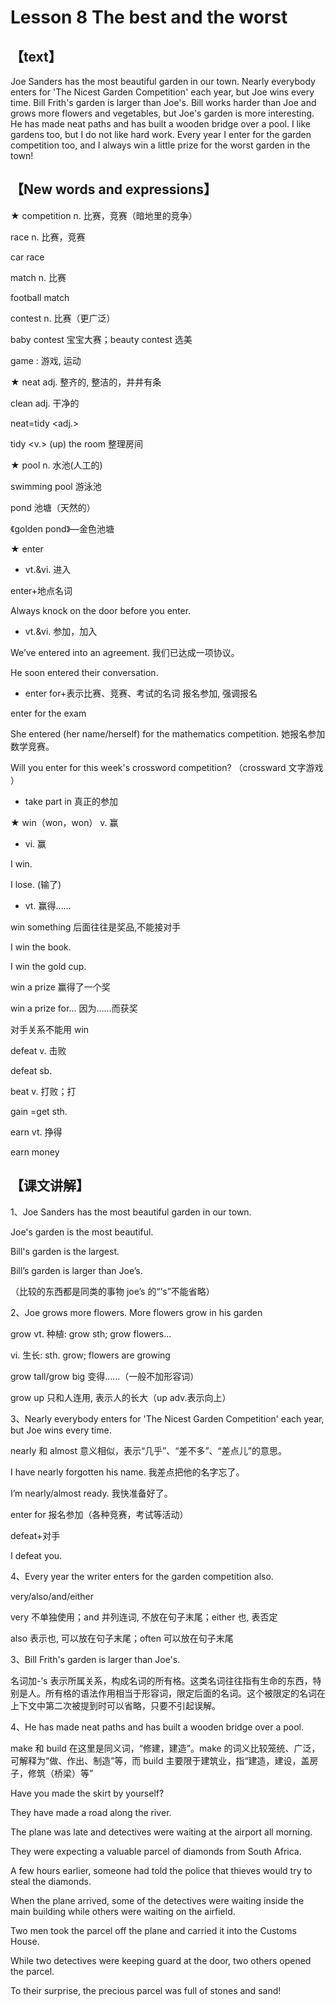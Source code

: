 # Lesson 8 	  The best and the worst 


## 【text】

Joe Sanders has the most beautiful garden in our town. Nearly everybody enters for 'The Nicest Garden Competition' each year, but Joe wins every time. Bill Frith's garden is larger than Joe's. Bill works harder than Joe and grows more flowers and vegetables, but Joe's garden is more interesting. He has made neat paths and has built a wooden bridge over a pool. I like gardens too, but I do not like hard work. Every year I enter for the garden competition too, and I always win a little prize for the worst garden in the town! 



## 【New words and expressions】

★	competition n. 比赛，竞赛（暗地里的竞争）

race n. 比赛，竞赛

car race

match n. 比赛

football match

contest n. 比赛（更广泛）

baby contest 宝宝大赛；beauty contest 选美

game : 游戏, 运动

★	neat adj. 整齐的, 整洁的，井井有条

clean adj. 干净的

neat=tidy <adj.>

tidy <v.> (up) the room 整理房间

★	pool n. 水池(人工的)

swimming pool 游泳池

pond 池塘（天然的）

《golden pond》—金色池塘

★	enter

- vt.&vi. 进入

enter+地点名词

Always knock on the door before you enter.

- vt.&vi. 参加，加入

We’ve entered into an agreement. 我们已达成一项协议。

He soon entered their conversation.

- enter for+表示比赛、竞赛、考试的名词 报名参加, 强调报名

enter for the exam

She entered (her name/herself) for the mathematics competition. 她报名参加数学竞赛。

Will you enter  for  this week's crossword competition?   （crossward 文字游戏 ）

- take part in 真正的参加 

★	win（won，won） v. 赢

- vi. 赢

I win.

I lose. (输了)

- vt. 赢得……

win something 后面往往是奖品,不能接对手

I win the book.

I win the gold cup.

win a prize 赢得了一个奖

win a prize for… 因为……而获奖

对手关系不能用 win

defeat v. 击败

defeat sb.

beat v. 打败；打

gain =get sth.

earn vt. 挣得

earn money 

## 【课文讲解】

1、Joe Sanders has the most beautiful garden in our town.

Joe's garden is the most beautiful.

Bill's garden is the largest.

Bill’s garden is larger than Joe’s.

（比较的东西都是同类的事物 joe’s 的“’s”不能省略）



2、Joe grows more flowers. More flowers grow in his garden 

grow vt. 种植: grow sth; grow flowers…

vi. 生长: sth. grow; flowers are growing

grow tall/grow big 变得……（一般不加形容词）

grow up 只和人连用, 表示人的长大（up adv.表示向上） 



3、Nearly everybody enters for 'The Nicest Garden Competition' each year, but Joe wins every time.

nearly 和 almost 意义相似，表示“几乎”、“差不多”、“差点儿”的意思。

I have nearly forgotten his name. 我差点把他的名字忘了。

I’m nearly/almost ready. 我快准备好了。

enter for 报名参加（各种竞赛，考试等活动）

defeat+对手

I defeat you.

4、Every year the writer enters for the garden competition  also.

very/also/and/either

very 不单独使用；and 并列连词, 不放在句子末尾；either 也, 表否定

also 表示也, 可以放在句子末尾；often 可以放在句子末尾 

3、Bill Frith's garden is larger than Joe's.

名词加-’s 表示所属关系，构成名词的所有格。这类名词往往指有生命的东西，特别是人。所有格的语法作用相当于形容词，限定后面的名词。这个被限定的名词在上下文中第二次被提到时可以省略，只要不引起误解。

4、He has made neat paths and has built a wooden bridge over a pool.

make 和 build 在这里是同义词，“修建，建造”。make 的词义比较笼统、广泛，可解释为“做、作出、制造”等，而 build 主要限于建筑业，指“建造，建设，盖房子，修筑（桥梁）等”

Have you made the skirt by yourself?

They have made a road along the river.



The plane was late and detectives were waiting at the airport all morning. 

They were expecting a valuable parcel of diamonds from South Africa. 

A few hours earlier, someone had told the police that thieves would try to steal the diamonds. 

When the plane arrived, some of the detectives were waiting inside the main building while others were waiting on the airfield. 

Two men took the parcel off the plane and carried it into the Customs House. 

While two detectives were keeping guard at the door, two others opened the parcel. 

To their surprise, the precious parcel was full of stones and sand!

